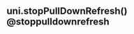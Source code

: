 ## uni.stopPullDownRefresh() @stoppulldownrefresh

<!-- UTSAPIJSON.stopPullDownRefresh.description -->

<!-- UTSAPIJSON.stopPullDownRefresh.param -->

<!-- UTSAPIJSON.stopPullDownRefresh.returnValue -->

<!-- UTSAPIJSON.stopPullDownRefresh.compatibility -->

<!-- UTSAPIJSON.stopPullDownRefresh.tutorial -->

<!-- UTSAPIJSON.general_type.name -->

<!-- UTSAPIJSON.general_type.param -->